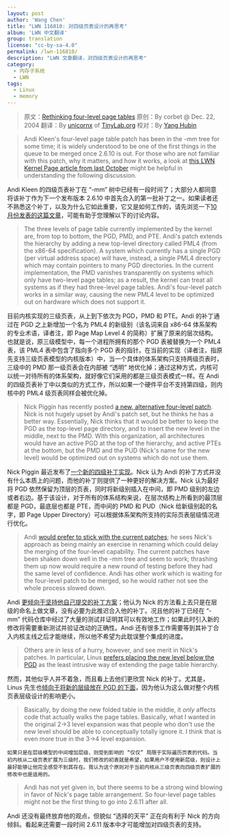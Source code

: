 ```yaml
---
layout: post
author: 'Wang Chen'
title: "LWN 116810: 对四级页表设计的再思考"
album: 'LWN 中文翻译'
group: translation
license: "cc-by-sa-4.0"
permalink: /lwn-116810/
description: "LWN 文章翻译，对四级页表设计的再思考"
category:
  - 内存子系统
  - LWN
tags:
  - Linux
  - memory
---
```


> 原文：[Rethinking four-level page tables](https://lwn.net/Articles/116810/)
> 原创：By corbet @ Dec. 22, 2004
> 翻译：By [unicornx](https://github.com/unicornx) of [TinyLab.org][1]
> 校对：By [Yang Hubin](https://github.com/wuhuo-org)

> Andi Kleen's four-level page table patch has been in the -mm tree for some time; it is widely understood to be one of the first things in the queue to be merged once 2.6.10 is out. For those who are not familiar with this patch, why it matters, and how it works, a look at [this LWN Kernel Page article from last October](http://lwn.net/Articles/106177/) might be helpful in understanding the following discussion.

Andi Kleen 的四级页表补丁在 “-mm” 树中已经有一段时间了；大部分人都同意将该补丁作为下一个发布版本 2.6.10 中首先合入的第一批补丁之一。如果读者还不熟悉这个补丁，以及为什么它如此重要，它又是如何工作的，请先浏览一下[10 月份发表的这篇文章](/lwn-106177)，可能有助于您理解以下的讨论内容。

> The three levels of page table currently implemented by the kernel are, from top to bottom, the PGD, PMD, and PTE. Andi's patch extends the hierarchy by adding a new top-level directory called PML4 (from the x86-64 specification). A system which currently has a single PGD (per virtual address space) will have, instead, a single PML4 directory which may contain pointers to many PGD directories. In the current implementation, the PMD vanishes transparently on systems which only have two-level page tables; as a result, the kernel can treat all systems as if they had three-level page tables. Andi's four-level patch works in a similar way, causing the new PML4 level to be optimized out on hardware which does not support it.

目前内核实现的三级页表，从上到下依次为 PGD，PMD 和 PTE。Andi 的补丁通过在 PGD 之上新增加一个名为 PML4 的新级别（该名词来自 x86-64 体系架构的专业术语，译者注，即 Page Map Level 4 的简称）扩展了原来的层次结构。也就是说，原三级模型中，每一个进程所拥有的那个 PGD 表被替换为一个 PML4 表，该 PML4 表中包含了指向多个 PGD 表的指针。在当前的实现（译者注，指原先支持三级页表模型的内核版本）中，当一个具体的体系架构只支持两级页表时，三级中的 PMD 那一级页表会在内部被 “透明” 地优化掉；通过这种方式，内核可以统一对待所有的体系架构，就好像它们采用的都是三级页表模式一样。在 Andi 的四级页表补丁中以类似的方式工作，所以如果一个硬件平台不支持第四级，则内核中的 PML4 级页表同样会被优化掉。

> Nick Piggin has recently posted [a new, alternative four-level patch](https://lwn.net/Articles/116541/). Nick is not hugely upset by Andi's patch set, but he thinks he has a better way. Essentially, Nick thinks that it would be better to keep the PGD as the top-level page directory, and to insert the new level in the middle, next to the PMD. With this organization, all architectures would have an active PGD at the top of the hierarchy, and active PTEs at the bottom, but the PMD and the PUD (Nick's name for the new level) would be optimized out on systems which do not use them.

Nick Piggin 最近发布了[一个新的四级补丁实现](https://lwn.net/Articles/116541/)。Nick 认为 Andi 的补丁方式并没有什么本质上的问题，而他的补丁则提供了一种更好的解决方案。Nick 认为最好将 PGD 依然保留为顶层的页表，同时将新级别插入在中间，即 PMD 级别的左边或者右边。基于该设计，对于所有的体系结构来说，在层次结构上所看到的最顶层都是 PGD，最底层也都是 PTE，而中间的 PMD 和 PUD（Nick 给新级别起的名字，即 Page Upper Directory）可以根据体系架构所支持的实际页表层级情况进行优化。

> Andi [would prefer to stick with the current patches](https://lwn.net/Articles/116815/); he sees Nick's approach as being mainly an exercise in renaming which could delay the merging of the four-level capability. The current patches have been shaken down well in the -mm tree and seem to work; thrashing them up now would require a new round of testing before they had the same level of confidence. Andi has other work which is waiting for the four-level patch to be merged, so he would rather not see the whole process slowed down.

Andi [更倾向于坚持他自己提交的补丁方案](https://lwn.net/Articles/116815/)；他认为 Nick 的方法看上去只是在层级的命名上做文章，没有必要为此推迟合入他的补丁。况且他的补丁已经在 “-mm” 代码仓库中经过了大量的测试并证明其可以有效地工作；如果此时引入新的修改将需要重新测试并验证改动的正确性。Andi 还有很多工作需要等到其补丁合入内核主线之后才能继续，所以他不希望为此耽误整个集成的进度。

> Others are in less of a hurry, however, and see merit in Nick's patches. In particular, Linus [prefers placing the new level below the PGD](https://lwn.net/Articles/116817/) as the least intrusive way of extending the page table hierarchy.

然而，其他似乎人并不着急，而且看上去他们更欣赏 Nick 的补丁。尤其是，Linus 先生也[倾向于将新的层级放在 PGD 的下面](https://lwn.net/Articles/116817/)，因为他认为这么做对整个内核页表层级设计的影响更小。

>    Basically, by doing the new folded table in the middle, it _only_ affects code that actually walks the page tables. Basically, what I wanted in the original 2->3 level expansion was that people who don't use the new level should be able to conceptually totally ignore it. I think that is even more true in the 3->4 level expansion.

    如果只是在层级模型的中间增加层级，则受到影响的 “仅仅” 局限于实际遍历页表的代码。当初内核从二级页表扩展为三级时，我们修改的初衷就是希望，如果用户不使用新层级，则设计上最好能够让他完全感受不到其存在。我认为这个原则对于当前内核从三级页表向四级页表扩展的修改中也是适用的。

> Andi has not yet given in, but there seems to be a strong wind blowing in favor of Nick's page table arrangement. So four-level page tables might not be the first thing to go into 2.6.11 after all.

Andi 还没有最终放弃他的观点，但貌似 “选择的天平” 正在向有利于 Nick 的方向倾斜。看起来还需要一段时间 2.6.11 版本中才可能增加对四级页表的支持。

[1]: http://tinylab.org
